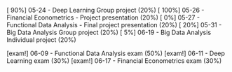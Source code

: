 [  90%] 05-24 - Deep Learning Group project (20%)
[ 100%] 05-26 - Financial Econometrics - Project presentation (20%)
[   0%] 05-27 - Functional Data Analysis - Final project presentation (20%)
[  20%] 05-31 - Big Data Analysis Group project (20%)
[   5%] 06-19 - Big Data Analysis Individual project (20%)

[exam!] 06-09 - Functional Data Analysis exam (50%)
[exam!] 06-11 - Deep Learning exam (30%)
[exam!] 06-17 - Financial Econometrics exam (30%)
